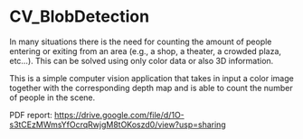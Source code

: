# CV_BlobDetection

In many situations there is the need for counting the amount of people entering or exiting from an area (e.g., a shop, a theater, a crowded plaza, etc…). 
This can be solved using only color data or also 3D information.

This is a simple computer vision application that takes in input a color image together with the corresponding depth map
and is able to count the number of people in the scene. 

PDF report: https://drive.google.com/file/d/1O-s3tCEzMWmsYfOcrqRwjgM8tOKoszd0/view?usp=sharing
